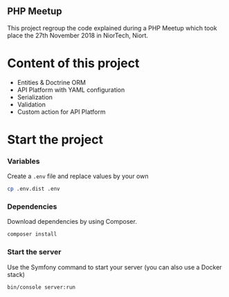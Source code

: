 PHP Meetup
-------

This project regroup the code explained during a PHP Meetup
which took place the 27th November 2018 in NiorTech, Niort.

# Content of this project

- Entities & Doctrine ORM
- API Platform with YAML configuration
- Serialization
- Validation
- Custom action for API Platform

# Start the project

### Variables
Create a `.env` file and replace values by your own
```bash
cp .env.dist .env
```

### Dependencies
Download dependencies by using Composer.
```bash
composer install
```

### Start the server
Use the Symfony command to start your server (you can also use a Docker stack)
```bash
bin/console server:run
```


